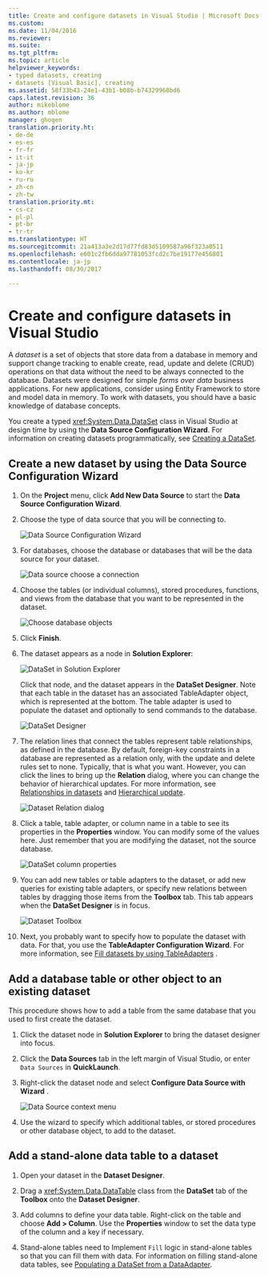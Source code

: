 ```yaml
---
title: Create and configure datasets in Visual Studio | Microsoft Docs
ms.custom: 
ms.date: 11/04/2016
ms.reviewer: 
ms.suite: 
ms.tgt_pltfrm: 
ms.topic: article
helpviewer_keywords:
- typed datasets, creating
- datasets [Visual Basic], creating
ms.assetid: 58f33b43-24e1-43b1-b08b-b74329960bd6
caps.latest.revision: 36
author: mikeblome
ms.author: mblome
manager: ghogen
translation.priority.ht:
- de-de
- es-es
- fr-fr
- it-it
- ja-jp
- ko-kr
- ru-ru
- zh-cn
- zh-tw
translation.priority.mt:
- cs-cz
- pl-pl
- pt-br
- tr-tr
ms.translationtype: HT
ms.sourcegitcommit: 21a413a3e2d17d77fd83d5109587a96f323a0511
ms.openlocfilehash: e601c2fb6dda97781053fcd2c7be19177e456801
ms.contentlocale: ja-jp
ms.lasthandoff: 08/30/2017

---
```

# <a name="create-and-configure-datasets-in-visual-studio"></a>Create and configure datasets in Visual Studio
A *dataset* is a set of objects that store data from a database in memory and support change tracking to enable create, read, update and delete (CRUD) operations on that data without the need to be always connected to the database. Datasets were designed for simple *forms over data* business applications. For new applications, consider using Entity Framework to store and model data in memory. To work with datasets, you should have a basic knowledge of database concepts.  
  
 You create a typed <xref:System.Data.DataSet> class in Visual Studio at design time by using the **Data Source Configuration Wizard**. For information on creating datasets programmatically, see [Creating a DataSet](/dotnet/framework/data/adonet/dataset-datatable-dataview/creating-a-dataset).  
  
## <a name="create-a-new-dataset-by-using-the-data-source-configuration-wizard"></a>Create a new dataset by using the Data Source Configuration Wizard  
  
1.  On the **Project** menu, click **Add New Data Source** to start the **Data Source Configuration Wizard**.  
  
2.  Choose the type of data source that you will be connecting to.  
  
     ![Data Source Configuration Wizard](../data-tools/media/data-source-configuration-wizard.png "Data Source Configuration Wizard")  
  
3.  For databases, choose the database or databases that will be the data source for your dataset.  
  
     ![Data source choose a connection](../data-tools/media/data-source-choose-a-connection.png "Data source choose a connection")  
  
4.  Choose the tables (or individual columns), stored procedures, functions, and views from the database that you want to be represented in the dataset.  
  
     ![Choose database objects](../data-tools/media/raddata-chose-objects.png "raddata Chose objects")  
  
5.  Click **Finish**.  
  
6.  The dataset appears as a node in **Solution Explorer**:  
  
     ![DataSet in Solution Explorer](../data-tools/media/dataset-in-solution-explorer.png "DataSet in Solution Explorer")  
  
     Click that node, and the dataset appears in the **DataSet Designer**. Note that each table in the dataset has an associated TableAdapter object, which is represented at the bottom. The table adapter is used to populate the dataset and optionally to send commands to the database.  
  
     ![DataSet Designer](../data-tools/media/dataset-designer.png "DataSet Designer")  
  
7.  The relation lines that connect the tables represent table relationships, as defined in the database. By default, foreign-key constraints in a database are represented as a relation only, with the update and delete rules set to none. Typically, that is what you want. However, you can click the lines to bring up the **Relation** dialog, where you can change the behavior of  hierarchical updates. For more information, see [Relationships in datasets](../data-tools/relationships-in-datasets.md) and [Hierarchical update](../data-tools/hierarchical-update.md).  
  
     ![Dataset Relation dialog](../data-tools/media/raddata-relation-dialog.png "raddata Relation dialog")  
  
8.  Click a table, table adapter, or column name in a table to see its properties in the **Properties** window. You can modify some of the values here. Just remember that you are modifying the dataset, not the source database.  
  
     ![DataSet column properties](../data-tools/media/dataset-column-properties.png "DataSet column properties")  
  
9. You can add new tables or table adapters to the dataset, or add new queries for existing table adapters, or specify new relations between tables by dragging those items from the **Toolbox** tab. This tab appears when the **DataSet Designer** is in focus.  
  
     ![Dataset Toolbox](../data-tools/media/raddata-dataset-toolbox.png "raddata Dataset Toolbox")  
  
10. Next, you probably want to specify how to populate the dataset with data. For that, you use the **TableAdapter Configuration Wizard**. For more information, see [Fill datasets by using TableAdapters](../data-tools/fill-datasets-by-using-tableadapters.md) .  
  
## <a name="add-a-database-table-or-other-object-to-an-existing-dataset"></a>Add a database table or other object to an existing dataset  
 This procedure shows how to add a table from the same database that you used to first create the dataset.  
  
1.  Click the dataset node in **Solution Explorer** to bring the dataset designer into focus.  
  
2.  Click the **Data Sources** tab in the left margin of Visual Studio, or enter `Data Sources` in **QuickLaunch**.  
  
3.  Right-click the dataset node and select **Configure Data Source with Wizard** .  
  
     ![Data Source context menu](../data-tools/media/data-source-context-menu.png "Data Source context menu")  
  
4.  Use the wizard to specify which additional tables, or stored procedures or other database object, to add to the dataset.  
  
## <a name="add-a-stand-alone-data-table-to-a-dataset"></a>Add a stand-alone data table to a dataset  
  
1.  Open your dataset in the **Dataset Designer**.  
  
2.  Drag a <xref:System.Data.DataTable> class from the **DataSet** tab of the **Toolbox** onto the **Dataset Designer**.  
  
3.  Add columns to define your data table. Right-click on the table and choose **Add > Column**. Use the **Properties** window to set the data type of the column and a key if necessary.  
  
4.  Stand-alone tables need to Implement `Fill` logic in stand-alone tables so that you can fill them with data. For information on filling stand-alone data tables, see [Populating a DataSet from a DataAdapter](/dotnet/framework/data/adonet/populating-a-dataset-from-a-dataadapter).

